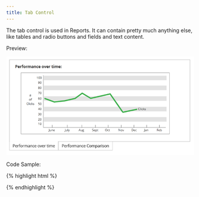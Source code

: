 ```yaml
---
title: Tab Control
---
```


The tab control is used in Reports. It can contain pretty much anything else, like tables and radio buttons and fields and text content.

Preview:

![Tab Control](/assets/img/elements/tabcontrol.png)

Code Sample:

{% highlight html %}
<!-- No Code Sample Yet -->
{% endhighlight %}
